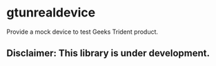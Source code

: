 # gtunrealdevice
Provide a mock device to test Geeks Trident product.

## Disclaimer: This library is under development.
